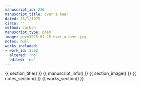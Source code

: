 ```yaml
---
manuscript_id: 236
manuscript_title: over a beer
dated: 25/1/1975
circa: ''
method: carbon
manuscript_type: poem
image: poem1975-01-25-over_a_beer.jpg
notes: null
works_included:
- work_id: 2362
  altered: 'no'
  edited: 'no'
---
```


{{ section_title() }}
{{ manuscript_info() }}
{{ section_image() }}
{{ notes_section() }}
{{ works_section() }}
